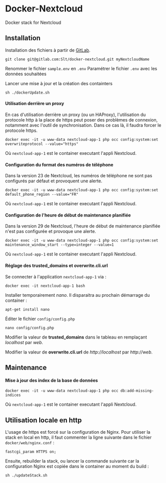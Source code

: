 # Docker-Nextcloud

Docker stack for Nextcloud

## Installation
Installation des fichiers à partir de [GitLab](https://gitlab.com/Slt/docker-nextcloud).

```
git clone git@gitlab.com:Slt/docker-nextcloud.git myNextcloudName
```

Renommer le fichier ``sample.env`` en ``.env``
Paramétrer le fichier ``.env`` avec les données souhaitées

Lancer une mise à jour et la création des containters

```
sh ./dockerUpdate.sh
```

#### Utilisation derrière un proxy

En cas d'utilisation derrière un proxy (ou un HAProxy), l'utilisation du protocole http à la place de https peut poser des problèmes de connexion, notamment avec l'outil de synchronisation. Dans ce cas là, il faudra forcer le protocole https.

```
docker exec -it -u www-data nextcloud-app-1 php occ config:system:set overwriteprotocol --value="https"
```

Où `nextcloud-app-1` est le container executant l'appli Nextcloud.

#### Configuration du format des numéros de téléphone

Dans la version 23 de Nextcloud, les numéros de téléphone ne sont pas configurés par défaut et provoquent une alerte.

```shell
docker exec -it -u www-data nextcloud-app-1 php occ config:system:set default_phone_region --value="FR"
```

Où `nextcloud-app-1` est le container executant l'appli Nextcloud.

#### Configuration de l'heure de début de maintenance planifiée

Dans la version 29 de Nextcloud, l'heure de début de maintenance planifiée n'est pas configurée et provoque une alerte.

```shell
docker exec -it -u www-data nextcloud-app-1 php occ config:system:set maintenance_window_start --type=integer --value=1
```

Où `nextcloud-app-1` est le container executant l'appli Nextcloud.

#### Réglage des trusted_domains et overwrite.cli.url

Se connecter à l'application  `nextcloud-app-1` via :

```shell
docker exec -it nextcloud-app-1 bash
```

Installer temporairement *nano*. Il disparaitra au prochain démarrage du container :

```shell
apt-get install nano
```

Éditer le fichier ``config/config.php``

```shell
nano config/config.php
```

Modifier la valeur de **trusted_domains** dans le tableau en remplaçant *localhost* par *web*.

Modifier la valeur de **overwrite.cli.url** de *http://localhost* par *http://web*.



## Maintenance

#### Mise à jour des index de la base de données

```shell
docker exec -it -u www-data nextcloud-app-1 php occ db:add-missing-indices
```

Où `nextcloud-app-1` est le container executant l'appli Nextcloud.



## Utilisation locale en http

L'usage de https est forcé sur la configuration de Nginx. 
Pour utiliser la stack en local en http, il faut commenter la ligne suivante dans le fichier ``docker/web/nginx.conf`` :

```shell
fastcgi_param HTTPS on;
```

Ensuite, rebuilder la stack, ou lancer la commande suivante car la configuration Nginx est copiée dans le container au moment du build :

```shell
sh ./updateStack.sh
```



